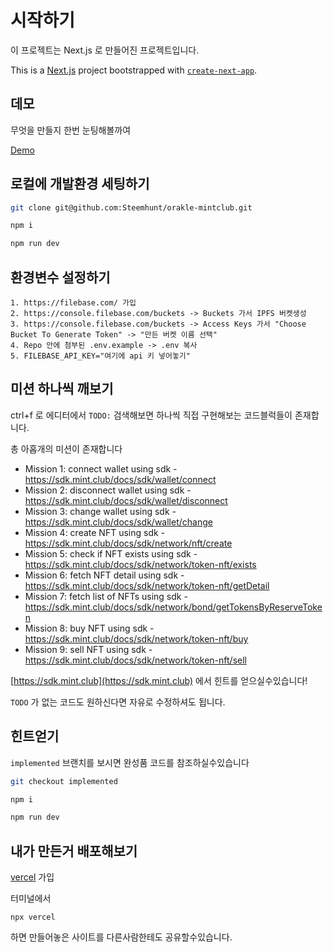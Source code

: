 # 시작하기

이 프로젝트는 Next.js 로 만들어진 프로젝트입니다.

This is a [Next.js](https://nextjs.org/) project bootstrapped with [`create-next-app`](https://github.com/vercel/next.js/tree/canary/packages/create-next-app).

## 데모

무엇을 만들지 한번 눈팅해볼까여

[Demo](https://farkaster.vercel.app)

## 로컬에 개발환경 세팅하기

```bash
git clone git@github.com:Steemhunt/orakle-mintclub.git

npm i

npm run dev
```

## 환경변수 설정하기

```
1. https://filebase.com/ 가입
2. https://console.filebase.com/buckets -> Buckets 가서 IPFS 버켓생성
3. https://console.filebase.com/buckets -> Access Keys 가서 "Choose Bucket To Generate Token" -> "만든 버켓 이름 선택"
4. Repo 안에 첨부된 .env.example -> .env 복사
5. FILEBASE_API_KEY="여기에 api 키 넣어놓기"
```

## 미션 하나씩 깨보기

ctrl+f 로 에디터에서 `TODO:` 검색해보면 하나씩 직접 구현해보는 코드블럭들이 존재합니다.

총 아홉개의 미션이 존재합니다

- Mission 1: connect wallet using sdk - https://sdk.mint.club/docs/sdk/wallet/connect
- Mission 2: disconnect wallet using sdk - https://sdk.mint.club/docs/sdk/wallet/disconnect
- Mission 3: change wallet using sdk - https://sdk.mint.club/docs/sdk/wallet/change
- Mission 4: create NFT using sdk - https://sdk.mint.club/docs/sdk/network/nft/create
- Mission 5: check if NFT exists using sdk - https://sdk.mint.club/docs/sdk/network/token-nft/exists
- Mission 6: fetch NFT detail using sdk - https://sdk.mint.club/docs/sdk/network/token-nft/getDetail
- Mission 7: fetch list of NFTs using sdk - https://sdk.mint.club/docs/sdk/network/bond/getTokensByReserveToken
- Mission 8: buy NFT using sdk - https://sdk.mint.club/docs/sdk/network/token-nft/buy
- Mission 9: sell NFT using sdk - https://sdk.mint.club/docs/sdk/network/token-nft/sell

[https://sdk.mint.club](https://sdk.mint.club) 에서 힌트를 얻으실수있습니다!

`TODO` 가 없는 코드도 원하신다면 자유로 수정하셔도 됩니다.

## 힌트얻기

`implemented` 브랜치를 보시면 완성품 코드를 참조하실수있습니다

```bash
git checkout implemented

npm i

npm run dev
```

## 내가 만든거 배포해보기

[vercel](https://vercel.com) 가입

터미널에서

```
npx vercel
```

하면 만들어놓은 사이트를 다른사람한테도 공유할수있습니다.
